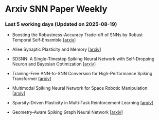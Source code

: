 # Arxiv SNN Paper Weekly


 ### **Last 5 working days (Updated on 2025-08-19)** 


- Boosting the Robustness-Accuracy Trade-off of SNNs by Robust Temporal Self-Ensemble [[arxiv](https://arxiv.org/abs/2508.11279)]

- Allee Synaptic Plasticity and Memory [[arxiv](https://arxiv.org/abs/2508.10929)]

- SDSNN: A Single-Timestep Spiking Neural Network with Self-Dropping Neuron and Bayesian Optimization [[arxiv](https://arxiv.org/abs/2508.10913)]

- Training-Free ANN-to-SNN Conversion for High-Performance Spiking Transformer [[arxiv](https://arxiv.org/abs/2508.07710)]

- Multimodal Spiking Neural Network for Space Robotic Manipulation [[arxiv](https://arxiv.org/abs/2508.07287)]

- Sparsity-Driven Plasticity in Multi-Task Reinforcement Learning [[arxiv](https://arxiv.org/abs/2508.06871)]

- Geometry-Aware Spiking Graph Neural Network [[arxiv](https://arxiv.org/abs/2508.06793)]

